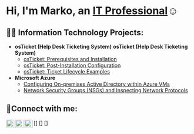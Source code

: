 <h1>Hi, I'm Marko, an <a href="https://linkedin.com/in/markosejat">IT Professional</a>☺</h1>

<h2>👨‍💻 Information Technology Projects:</h2>

- <b>osTicket (Help Desk Ticketing System)</b>
   <b>osTicket (Help Desk Ticketing System)</b>
  - [osTicket: Prerequisites and Installation](https://github.com/markosejat/osticket-prereqs)
  - [osTicket: Post-Installation Configuration](https://github.com/markosejat/post-install-config)
  - [osTicket: Ticket Lifecycle Examples](https://github.com/markosejat/ticket-lifecycle)
- <b>Microsoft Azure</b>
  - [Configuring On-premises Active Directory within Azure VMs](https://github.com/jmarkosejat/configure-ad)
  - [Network Security Groups (NSGs) and Inspecting Network Protocols](https://github.com/markosejat/azure-network-protocols)

<h2>🤳Connect with me:</h2>

[<img align="left" alt="Josh | Twitter" width="22px" src="https://cdn.jsdelivr.net/npm/simple-icons@v3/icons/twitter.svg" />]
[<img align="left" alt="Josh | LinkedIn" width="22px" src="https://cdn.jsdelivr.net/npm/simple-icons@v3/icons/linkedin.svg" />]
[<img align="left" alt="Josh | Instagram" width="22px" src="https://cdn.jsdelivr.net/npm/simple-icons@v3/icons/instagram.svg" />]

[linkedin]: https://linkedin.com/in/markosejat
